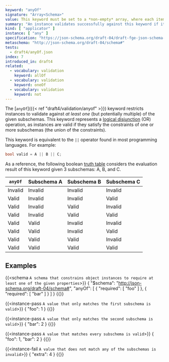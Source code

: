 ```yaml
---
keyword: "anyOf"
signature: "Array<Schema>"
value: This keyword must be set to a *non-empty* array, where each item is a valid JSON Schema
summary: "An instance validates successfully against this keyword if it validates successfully against at least one schema defined by this keyword's value."
kind: [ "applicator" ]
instance: [ "any" ]
specification: "https://json-schema.org/draft-04/draft-fge-json-schema-validation-00#rfc.section.5.5.4"
metaschema: "http://json-schema.org/draft-04/schema#"
tests:
  - draft4/anyOf.json
index: 7
introduced_in: draft4
related:
  - vocabulary: validation
    keyword: allOf
  - vocabulary: validation
    keyword: oneOf
  - vocabulary: validation
    keyword: not
---
```


The [`anyOf`]({{< ref "draft4/validation/anyof" >}}) keyword restricts
instances to validate against _at least one_ (but potentially multiple) of the
given subschemas. This keyword represents a [logical
disjunction](https://en.wikipedia.org/wiki/Logical_disjunction) (OR)
operation, as instances are valid if they satisfy the constraints of one or
more subschemas (the union of the constraints).


This keyword is equivalent to the `||` operator found in most programming
languages. For example:

```c
bool valid = A || B || C;
```

As a reference, the following boolean [truth
table](https://en.wikipedia.org/wiki/Truth_table) considers the evaluation
result of this keyword given 3 subschemas: A, B, and C.

<table class="table table-borderless border">
  <thead>
    <tr class="table-light">
      <th><code>anyOf</code></th>
      <th>Subschema A</th>
      <th>Subschema B</th>
      <th>Subschema C</th>
    </tr>
  </thead>
  <tbody>
    <tr class="table-danger">
      <td class="fw-bold"><i class="bi bi-x-circle-fill me-1"></i> Invalid</td>
      <td><i class="bi bi-x-circle"></i> Invalid</td>
      <td><i class="bi bi-x-circle"></i> Invalid</td>
      <td><i class="bi bi-x-circle"></i> Invalid</td>
    </tr>
    <tr class="table-success">
      <td class="fw-bold"><i class="bi bi-check-circle-fill me-1"></i> Valid</td>
      <td><i class="bi bi-x-circle"></i> Invalid</td>
      <td><i class="bi bi-x-circle"></i> Invalid</td>
      <td><i class="bi bi-check-circle"></i> Valid</td>
    </tr>
    <tr class="table-success">
      <td class="fw-bold"><i class="bi bi-check-circle-fill me-1"></i> Valid</td>
      <td><i class="bi bi-x-circle"></i> Invalid</td>
      <td><i class="bi bi-check-circle"></i> Valid</td>
      <td><i class="bi bi-x-circle"></i> Invalid</td>
    </tr>
    <tr class="table-success">
      <td class="fw-bold"><i class="bi bi-check-circle-fill me-1"></i> Valid</td>
      <td><i class="bi bi-x-circle"></i> Invalid</td>
      <td><i class="bi bi-check-circle"></i> Valid</td>
      <td><i class="bi bi-check-circle"></i> Valid</td>
    </tr>
    <tr class="table-success">
      <td class="fw-bold"><i class="bi bi-check-circle-fill me-1"></i> Valid</td>
      <td><i class="bi bi-check-circle"></i> Valid</td>
      <td><i class="bi bi-x-circle"></i> Invalid</td>
      <td><i class="bi bi-x-circle"></i> Invalid</td>
    </tr>
    <tr class="table-success">
      <td class="fw-bold"><i class="bi bi-check-circle-fill me-1"></i> Valid</td>
      <td><i class="bi bi-check-circle"></i> Valid</td>
      <td><i class="bi bi-x-circle"></i> Invalid</td>
      <td><i class="bi bi-check-circle"></i> Valid</td>
    </tr>
    <tr class="table-success">
      <td class="fw-bold"><i class="bi bi-check-circle-fill me-1"></i> Valid</td>
      <td><i class="bi bi-check-circle"></i> Valid</td>
      <td><i class="bi bi-check-circle"></i> Valid</td>
      <td><i class="bi bi-x-circle"></i> Invalid</td>
    </tr>
    <tr class="table-success">
      <td class="fw-bold"><i class="bi bi-check-circle-fill me-1"></i> Valid</td>
      <td><i class="bi bi-check-circle"></i> Valid</td>
      <td><i class="bi bi-check-circle"></i> Valid</td>
      <td><i class="bi bi-check-circle"></i> Valid</td>
    </tr>
  </tbody>
</table>

## Examples

{{<schema `A schema that constrains object instances to require at least one of the given properties`>}}
{
  "$schema": "http://json-schema.org/draft-04/schema#",
  "anyOf": [
    { "required": [ "foo" ] },
    { "required": [ "bar" ] }
  ]
}
{{</schema>}}

{{<instance-pass `A value that only matches the first subschema is valid`>}}
{ "foo": 1 }
{{</instance-pass>}}

{{<instance-pass `A value that only matches the second subschema is valid`>}}
{ "bar": 2 }
{{</instance-pass>}}

{{<instance-pass `A value that matches every subschema is valid`>}}
{ "foo": 1, "bar": 2 }
{{</instance-pass>}}

{{<instance-fail `A value that does not match any of the subschemas is invalid`>}}
{ "extra": 4 }
{{</instance-fail>}}

